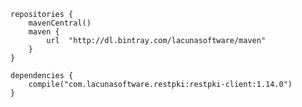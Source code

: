 ﻿```
repositories {
	mavenCentral()
	maven {
		url  "http://dl.bintray.com/lacunasoftware/maven" 
	}
} 

dependencies {
	compile("com.lacunasoftware.restpki:restpki-client:1.14.0")
}
```
